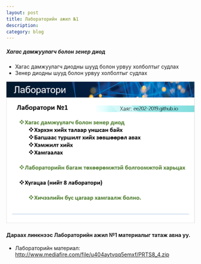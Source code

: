```yaml
---
layout: post
title: Лабораторийн ажил №1
description: 
category: blog
---
```


##### *Хагас дамжуулагч болон зенер диод*
<ul>
    <li>Хагас дамжуулагч диодны шууд болон урвуу холболтыг судлах</li>
    <li>Зенер диодны шууд болон урвуу холболтыг судлах</li>
</ul>


![lab_ee202_1](/images/lab1/lab_ee202_1.PNG)

#### Дараах линкнээс Лабораторийн ажил №1 материалыг татаж авна уу.

* Лабораторийн материал: http://www.mediafire.com/file/u404aytvqq5emxf/PRTS8_4.zip